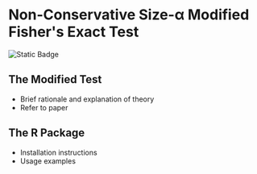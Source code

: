 # Non-Conservative Size-α Modified Fisher's Exact Test

![Static Badge](https://img.shields.io/badge/status-work_in_progress-orange)

## The Modified Test

- Brief rationale and explanation of theory
- Refer to paper

## The R Package

- Installation instructions
- Usage examples
